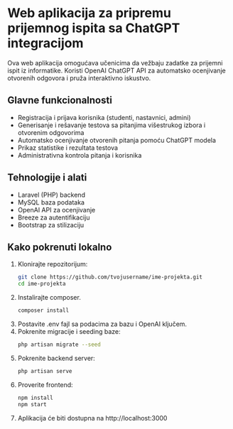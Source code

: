# Web aplikacija za pripremu prijemnog ispita sa ChatGPT integracijom

Ova web aplikacija omogućava učenicima da vežbaju zadatke za prijemni ispit iz informatike. Koristi OpenAI ChatGPT API za automatsko ocenjivanje otvorenih odgovora i pruža interaktivno iskustvo.

## Glavne funkcionalnosti

- Registracija i prijava korisnika (studenti, nastavnici, admini)
- Generisanje i rešavanje testova sa pitanjima višestrukog izbora i otvorenim odgovorima
- Automatsko ocenjivanje otvorenih pitanja pomoću ChatGPT modela
- Prikaz statistike i rezultata testova
- Administrativna kontrola pitanja i korisnika

## Tehnologije i alati

- Laravel (PHP) backend
- MySQL baza podataka
- OpenAI API za ocenjivanje
- Breeze za autentifikaciju
- Bootstrap za stilizaciju

## Kako pokrenuti lokalno

1. Klonirajte repozitorijum:
   ```bash
   git clone https://github.com/tvojusername/ime-projekta.git
   cd ime-projekta 
2. Instalirajte composer.
   ```bash
   composer install
3. Postavite .env fajl sa podacima za bazu i OpenAI ključem.
4. Pokrenite migracije i seeding baze:
   ```bash
   php artisan migrate --seed
5. Pokrenite backend server:
   ```bash
   php artisan serve
6. Proverite frontend:
   ```bash
   npm install
   npm start
7. Aplikacija će biti dostupna na http://localhost:3000

